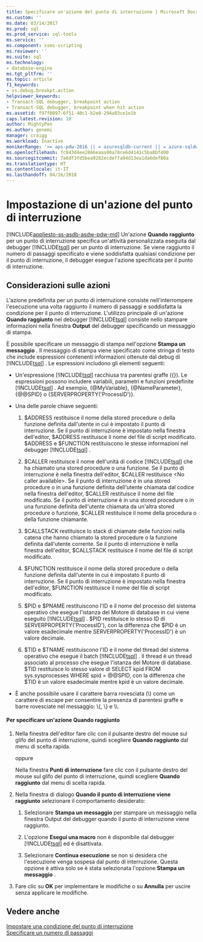 ```yaml
---
title: Specificare un'azione del punto di interruzione | Microsoft Docs
ms.custom: ''
ms.date: 03/14/2017
ms.prod: sql
ms.prod_service: sql-tools
ms.service: ''
ms.component: ssms-scripting
ms.reviewer: ''
ms.suite: sql
ms.technology:
- database-engine
ms.tgt_pltfrm: ''
ms.topic: article
f1_keywords:
- vs.debug.breakpt.action
helpviewer_keywords:
- Transact-SQL debugger, breakpoint action
- Transact-SQL debugger, breakpoint when hit action
ms.assetid: f97f0097-6f51-40c1-b2e0-294a93ce1e1b
caps.latest.revision: 10
author: MightyPen
ms.author: genemi
manager: craigg
ms.workload: Inactive
monikerRange: '>= aps-pdw-2016 || = azuresqldb-current || = azure-sqldw-latest || >= sql-server-2016 || = sqlallproducts-allversions'
ms.openlocfilehash: fc843d4ee2866eaaa90a78ce6d4141c5ba8bf400
ms.sourcegitcommit: 7a6df3fd5bea9282ecdeffa94d13ea1da6def80a
ms.translationtype: HT
ms.contentlocale: it-IT
ms.lasthandoff: 04/16/2018
---
```

# <a name="specify-a-breakpoint-action"></a>Impostazione di un'azione del punto di interruzione
[!INCLUDE[appliesto-ss-asdb-asdw-pdw-md](../../includes/appliesto-ss-asdb-asdw-pdw-md.md)]
  Un'azione **Quando raggiunto** per un punto di interruzione specifica un'attività personalizzata eseguita dal debugger [!INCLUDE[tsql](../../includes/tsql-md.md)] per un punto di interruzione. Se viene raggiunto il numero di passaggi specificato e viene soddisfatta qualsiasi condizione per il punto di interruzione, il debugger esegue l'azione specificata per il punto di interruzione.  
  
##  <a name="BKMK_ActionConsiderations"></a> Considerazioni sulle azioni  
 L'azione predefinita per un punto di interruzione consiste nell'interrompere l'esecuzione una volta raggiunto il numero di passaggi e soddisfatta la condizione per il punto di interruzione. L'utilizzo principale di un'azione **Quando raggiunto** nel debugger [!INCLUDE[tsql](../../includes/tsql-md.md)] consiste nello stampare informazioni nella finestra **Output** del debugger specificando un messaggio di stampa.  
  
 È possibile specificare un messaggio di stampa nell'opzione **Stampa un messaggio** . Il messaggio di stampa viene specificato come stringa di testo che include espressioni contenenti informazioni ottenute dal debug di [!INCLUDE[tsql](../../includes/tsql-md.md)] . Le espressioni includono gli elementi seguenti:  
  
-   Un'espressione [!INCLUDE[tsql](../../includes/tsql-md.md)] racchiusa tra parentesi graffe ({}). Le espressioni possono includere variabili, parametri e funzioni predefinite [!INCLUDE[tsql](../../includes/tsql-md.md)] . Ad esempio, {@MyVariable}, {@NameParameter}, {@@SPID} o {SERVERPROPERTY('ProcessID')}.  
  
-   Una delle parole chiave seguenti:  
  
    1.  $ADDRESS restituisce il nome della stored procedure o della funzione definita dall'utente in cui è impostato il punto di interruzione. Se il punto di interruzione è impostato nella finestra dell'editor, $ADDRESS restituisce il nome del file di script modificato. $ADDRESS e $FUNCTION restituiscono le stesse informazioni nel debugger [!INCLUDE[tsql](../../includes/tsql-md.md)] .  
  
    2.  $CALLER restituisce il nome dell'unità di codice [!INCLUDE[tsql](../../includes/tsql-md.md)] che ha chiamato una stored procedure o una funzione. Se il punto di interruzione è nella finestra dell'editor, $CALLER restituisce \<No caller available>. Se il punto di interruzione è in una stored procedure o in una funzione definita dell'utente chiamata dal codice nella finestra dell'editor, $CALLER restituisce il nome del file modificato. Se il punto di interruzione è in una stored procedure o in una funzione definita dell'utente chiamata da un'altra stored procedure o funzione, $CALLER restituisce il nome della procedura o della funzione chiamante.  
  
    3.  $CALLSTACK restituisce lo stack di chiamate delle funzioni nella catena che hanno chiamato la stored procedure o la funzione definita dall'utente corrente. Se il punto di interruzione è nella finestra dell'editor, $CALLSTACK restituisce il nome del file di script modificato.  
  
    4.  $FUNCTION restituisce il nome della stored procedure o della funzione definita dall'utente in cui è impostato il punto di interruzione. Se il punto di interruzione è impostato nella finestra dell'editor, $FUNCTION restituisce il nome del file di script modificato.  
  
    5.  $PID e $PNAME restituiscono l'ID e il nome del processo del sistema operativo che esegue l'istanza del Motore di database in cui viene eseguito [!INCLUDE[tsql](../../includes/tsql-md.md)] . $PID restituisce lo stesso ID di SERVERPROPERTY('ProcessID'), con la differenza che $PID è un valore esadecimale mentre SERVERPROPERTY('ProcessID') è un valore decimale.  
  
    6.  $TID e $TNAME restituiscono l'ID e il nome del thread del sistema operativo che esegue il batch [!INCLUDE[tsql](../../includes/tsql-md.md)] . Il thread è un thread associato al processo che esegue l'istanza del Motore di database. $TID restituisce lo stesso valore di SELECT kpid FROM sys.sysprocesses WHERE spid = @@SPID, con la differenza che $TID è un valore esadecimale mentre kpid è un valore decimale.  
  
-   È anche possibile usare il carattere barra rovesciata (\\) come un carattere di escape per consentire la presenza di parentesi graffe e barre rovesciate nel messaggio: \\{, \\} e \\\\.  
  
#### <a name="to-specify-a-when-hit-action"></a>Per specificare un'azione Quando raggiunto  
  
1.  Nella finestra dell'editor fare clic con il pulsante destro del mouse sul glifo del punto di interruzione, quindi scegliere **Quando raggiunto** dal menu di scelta rapida.  
  
     oppure  
  
     Nella finestra **Punti di interruzione** fare clic con il pulsante destro del mouse sul glifo del punto di interruzione, quindi scegliere **Quando raggiunto** dal menu di scelta rapida.  
  
2.  Nella finestra di dialogo **Quando il punto di interruzione viene raggiunto** selezionare il comportamento desiderato:  
  
    1.  Selezionare **Stampa un messaggio** per stampare un messaggio nella finestra Output del debugger quando il punto di interruzione viene raggiunto.  
  
    2.  L'opzione **Esegui una macro** non è disponibile dal debugger [!INCLUDE[tsql](../../includes/tsql-md.md)] ed è disattivata.  
  
    3.  Selezionare **Continua esecuzione** se non si desidera che l'esecuzione venga sospesa dal punto di interruzione. Questa opzione è attiva solo se è stata selezionata l'opzione **Stampa un messaggio** .  
  
3.  Fare clic su **OK** per implementare le modifiche o su **Annulla** per uscire senza applicare le modifiche.  
  
## <a name="see-also"></a>Vedere anche  
 [Impostare una condizione del punto di interruzione](../../relational-databases/scripting/specify-a-breakpoint-condition.md)   
 [Specificare un numero di passaggi](../../relational-databases/scripting/specify-a-hit-count.md)  
  
  

